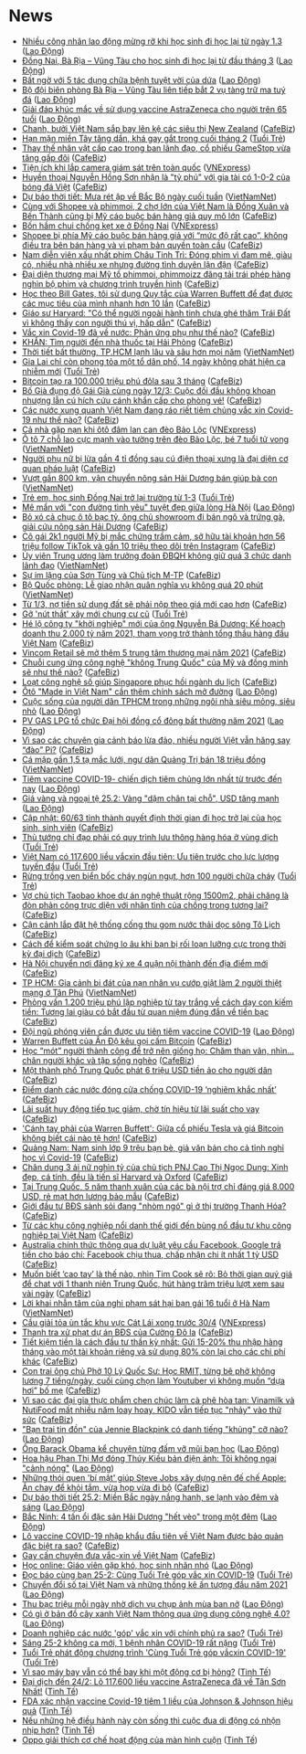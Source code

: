 # News

- [Nhiều công nhân lao động mừng rỡ khi học sinh đi học lại từ ngày 1.3](https://laodong.vn/cong-doan/nhieu-cong-nhan-lao-dong-mung-ro-khi-hoc-sinh-di-hoc-lai-tu-ngay-13-883467.ldo) ([Lao Động](https://laodong.vn))
- [Đồng Nai, Bà Rịa – Vũng Tàu cho học sinh đi học lại từ đầu tháng 3](https://laodong.vn/xa-hoi/dong-nai-ba-ria--vung-tau-cho-hoc-sinh-di-hoc-lai-tu-dau-thang-3-883468.ldo) ([Lao Động](https://laodong.vn))
- [Bất ngờ với 5 tác dụng chữa bệnh tuyệt vời của dứa](https://laodong.vn/suc-khoe/bat-ngo-voi-5-tac-dung-chua-benh-tuyet-voi-cua-dua-883360.ldo) ([Lao Động](https://laodong.vn))
- [Bộ đội biên phòng Bà Rịa – Vũng Tàu liên tiếp bắt 2 vụ tàng trữ ma tuý đá](https://laodong.vn/phap-luat/bo-doi-bien-phong-ba-ria--vung-tau-lien-tiep-bat-2-vu-tang-tru-ma-tuy-da-883461.ldo) ([Lao Động](https://laodong.vn))
- [Giải đáp khúc mắc về sử dụng vaccine AstraZeneca cho người trên 65 tuổi](https://laodong.vn/the-gioi/giai-dap-khuc-mac-ve-su-dung-vaccine-astrazeneca-cho-nguoi-tren-65-tuoi-883451.ldo) ([Lao Động](https://laodong.vn))
- [Chanh, bưởi Việt Nam sắp bay lên kệ các siêu thị New Zealand](https://cafebiz.vn/chanh-buoi-viet-nam-sap-bay-len-ke-cac-sieu-thi-new-zealand-20210225101655809.chn) ([CafeBiz](https://cafebiz.vn))
- [Hạn mặn miền Tây tăng dần, khá gay gắt trong cuối tháng 2](https://tuoitre.vn/han-man-mien-tay-tang-dan-kha-gay-gat-trong-cuoi-thang-2-20210225111815479.htm) ([Tuổi Trẻ](https://tuoitre.vn))
- [Thay thế nhân vật cấp cao trong ban lãnh đạo, cổ phiếu GameStop vừa tăng gấp đôi](https://cafebiz.vn/thay-the-nhan-vat-cap-cao-trong-ban-lanh-dao-co-phieu-gamestop-vua-tang-gap-doi-20210225105833313.chn) ([CafeBiz](https://cafebiz.vn))
- [Tiện ích khi lắp camera giám sát trên toàn quốc](https://vnexpress.net/tien-ich-khi-lap-camera-giam-sat-tren-toan-quoc-4239996.html) ([VNExpress](https://vnexpress.net))
- [Huyền thoại Nguyễn Hồng Sơn nhận là "tỷ phú" với gia tài có 1-0-2 của bóng đá Việt](https://cafebiz.vn/huyen-thoai-nguyen-hong-son-nhan-la-ty-phu-voi-gia-tai-co-1-0-2-cua-bong-da-viet-20210225113530216.chn) ([CafeBiz](https://cafebiz.vn))
- [Dự báo thời tiết: Mưa rét ập về Bắc Bộ ngày cuối tuần](http://vietnamnet.vn/vn/thoi-su/du-bao-thoi-tiet-mua-ret-ap-ve-bac-bo-ngay-cuoi-tuan-715408.html) ([VietNamNet](https://vietnamnet.vn))
- [Cùng với Shopee và phimmoi, 2 chợ lớn của Việt Nam là Đồng Xuân và Bến Thành cũng bị Mỹ cáo buộc bán hàng giả quy mô lớn](https://cafebiz.vn/cung-voi-shopee-va-phimmoi-2-cho-lon-cua-viet-nam-la-dong-xuan-va-ben-thanh-cung-bi-my-cao-buoc-ban-hang-gia-quy-mo-lon-20210225111322119.chn) ([CafeBiz](https://cafebiz.vn))
- [Bốn hầm chui chống kẹt xe ở Đồng Nai](https://vnexpress.net/bon-ham-chui-chong-ket-xe-o-dong-nai-4239018.html) ([VNExpress](https://vnexpress.net))
- [Shopee bị phía Mỹ cáo buộc bán hàng giả với “mức độ rất cao”, không điều tra bên bán hàng và vi phạm bản quyền toàn cầu](https://cafebiz.vn/shopee-bi-phia-my-cao-buoc-ban-hang-gia-voi-muc-do-rat-cao-khong-dieu-tra-ben-ban-hang-va-vi-pham-ban-quyen-toan-cau-20210225111428149.chn) ([CafeBiz](https://cafebiz.vn))
- [Nam diễn viên xấu nhất phim Châu Tinh Trì: Đóng phim vì đam mê, giàu có, nhiều nhà nhiều xe nhưng đường tình duyên lận đận](https://cafebiz.vn/nam-dien-vien-xau-nhat-phim-chau-tinh-tri-dong-phim-vi-dam-me-giau-co-nhieu-nha-nhieu-xe-nhung-duong-tinh-duyen-lan-dan-20210225111431051.chn) ([CafeBiz](https://cafebiz.vn))
- [Đại diện thương mại Mỹ tố phimmoi, phimmoizz đăng tải trái phép hàng nghìn bộ phim và chương trình truyền hình](https://cafebiz.vn/dai-dien-thuong-mai-my-to-phimmoi-phimmoizz-dang-tai-trai-phep-hang-nghin-bo-phim-va-chuong-trinh-truyen-hinh-20210225110522001.chn) ([CafeBiz](https://cafebiz.vn))
- [Học theo Bill Gates, tôi sử dụng Quy tắc của Warren Buffett để đạt được các mục tiêu của mình nhanh hơn 10 lần](https://cafebiz.vn/hoc-theo-bill-gates-toi-su-dung-quy-tac-cua-warren-buffett-de-dat-duoc-cac-muc-tieu-cua-minh-nhanh-hon-10-lan-20210205140414855.chn) ([CafeBiz](https://cafebiz.vn))
- [Giáo sư Harvard: "Có thể người ngoài hành tinh chưa ghé thăm Trái Đất vì không thấy con người thú vị, hấp dẫn"](https://cafebiz.vn/giao-su-harvard-co-the-nguoi-ngoai-hanh-tinh-chua-ghe-tham-trai-dat-vi-khong-thay-con-nguoi-thu-vi-hap-dan-20210225091323543.chn) ([CafeBiz](https://cafebiz.vn))
- [Vắc xin Covid-19 đã về nước: Phản ứng phụ như thế nào?](https://cafebiz.vn/vac-xin-covid-19-da-ve-nuoc-phan-ung-phu-nhu-the-nao-20210225105928803.chn) ([CafeBiz](https://cafebiz.vn))
- [KHẨN: Tìm người đến nhà thuốc tại Hải Phòng](https://cafebiz.vn/khan-tim-nguoi-den-nha-thuoc-tai-hai-phong-20210225105805876.chn) ([CafeBiz](https://cafebiz.vn))
- [Thời tiết bất thường, TP.HCM lạnh lâu và sâu hơn mọi năm](http://vietnamnet.vn/vn/thoi-su/thoi-tiet-bat-thuong-tp-hcm-lanh-lau-va-sau-hon-moi-nam-715392.html) ([VietNamNet](https://vietnamnet.vn))
- [Gia Lai chỉ còn phong tỏa một tổ dân phố, 14 ngày không phát hiện ca nhiễm mới](https://tuoitre.vn/gia-lai-chi-con-phong-toa-mot-to-dan-pho-14-ngay-khong-phat-hien-ca-nhiem-moi-20210225102035358.htm) ([Tuổi Trẻ](https://tuoitre.vn))
- [Bitcoin tạo ra 100.000 triệu phú đôla sau 3 tháng](https://cafebiz.vn/bitcoin-tao-ra-100000-trieu-phu-dola-sau-3-thang-20210225105551347.chn) ([CafeBiz](https://cafebiz.vn))
- [Bố Già đụng độ Gái Già cùng ngày 12/3: Cuộc đối đầu không khoan nhượng lẫn cú hích cứu cánh khẩn cấp cho phòng vé!](https://cafebiz.vn/bo-gia-dung-do-gai-gia-cung-ngay-12-3-cuoc-doi-dau-khong-khoan-nhuong-lan-cu-hich-cuu-canh-khan-cap-cho-phong-ve-20210225111947098.chn) ([CafeBiz](https://cafebiz.vn))
- [Các nước xung quanh Việt Nam đang ráo riết tiêm chủng vắc xin Covid-19 như thế nào?](https://cafebiz.vn/cac-nuoc-xung-quanh-viet-nam-dang-rao-riet-tiem-chung-vac-xin-covid-19-nhu-the-nao-20210225104641689.chn) ([CafeBiz](https://cafebiz.vn))
- [Cả nhà gặp nạn khi ôtô đâm lan can đèo Bảo Lộc](https://vnexpress.net/ca-nha-gap-nan-khi-oto-dam-lan-can-deo-bao-loc-4239974.html) ([VNExpress](https://vnexpress.net))
- [Ô tô 7 chỗ lao cực mạnh vào tường trên đèo Bảo Lộc, bé 7 tuổi tử vong](http://vietnamnet.vn/vn/thoi-su/an-toan-giao-thong/o-to-7-cho-lao-cuc-manh-vao-tuong-tren-deo-bao-loc-be-7-tuoi-tu-vong-715379.html) ([VietNamNet](https://vietnamnet.vn))
- [Người phụ nữ bị lừa gần 4 tỉ đồng sau cú điện thoại xưng là đại diện cơ quan pháp luật](https://cafebiz.vn/nguoi-phu-nu-bi-lua-gan-4-ti-dong-sau-cu-dien-thoai-xung-la-dai-dien-co-quan-phap-luat-20210225103840276.chn) ([CafeBiz](https://cafebiz.vn))
- [Vượt gần 800 km, vận chuyển nông sản Hải Dương bán giúp bà con](http://vietnamnet.vn/vn/thoi-su/vuot-gan-800-km-van-chuyen-nong-san-hai-duong-ban-giup-ba-con-715367.html) ([VietNamNet](https://vietnamnet.vn))
- [Trẻ em, học sinh Đồng Nai trở lại trường từ 1-3](https://tuoitre.vn/tre-em-hoc-sinh-dong-nai-tro-lai-truong-tu-1-3-20210225100959171.htm) ([Tuổi Trẻ](https://tuoitre.vn))
- [Mê mẩn với &quot;con đường tình yêu&quot; tuyệt đẹp giữa lòng Hà Nội](https://laodong.vn/photo/me-man-voi-con-duong-tinh-yeu-tuyet-dep-giua-long-ha-noi-883263.ldo) ([Lao Động](https://laodong.vn))
- [Bỏ xó cả chục ô tô bạc tỷ, ông chủ showroom đi bán ngô và trứng gà, giải cứu nông sản Hải Dương](https://cafebiz.vn/bo-xo-ca-chuc-o-to-bac-ty-ong-chu-showroom-di-ban-ngo-va-trung-ga-giai-cuu-nong-san-hai-duong-20210225102244113.chn) ([CafeBiz](https://cafebiz.vn))
- [Cô gái 2k1 người Mỹ bị mắc chứng trầm cảm, sở hữu tài khoản hơn 56 triệu follow TikTok và gần 10 triệu theo dõi trên Instagram](https://cafebiz.vn/co-gai-2k1-nguoi-my-bi-mac-chung-tram-cam-so-huu-tai-khoan-hon-56-trieu-follow-tiktok-va-gan-10-trieu-theo-doi-tren-instagram-20210225101523276.chn) ([CafeBiz](https://cafebiz.vn))
- [Ủy viên Trung ương làm trưởng đoàn ĐBQH không giữ quá 3 chức danh lãnh đạo](http://vietnamnet.vn/vn/thoi-su/quoc-hoi/uy-vien-trung-uong-lam-truong-doan-dbqh-khong-giu-qua-3-chuc-danh-lanh-dao-715336.html) ([VietNamNet](https://vietnamnet.vn))
- [Sự im lặng của Sơn Tùng và Chủ tịch M-TP](https://cafebiz.vn/su-im-lang-cua-son-tung-va-chu-tich-m-tp-20210225101217055.chn) ([CafeBiz](https://cafebiz.vn))
- [Bộ Quốc phòng: Lễ giao nhận quân nghĩa vụ không quá 20 phút](http://vietnamnet.vn/vn/thoi-su/chinh-tri/bo-quoc-phong-le-giao-nhan-quan-nghia-vu-khong-qua-20-phut-715361.html) ([VietNamNet](https://vietnamnet.vn))
- [Từ 1/3, nợ tiền sử dụng đất sẽ phải nộp theo giá mới cao hơn](https://cafebiz.vn/tu-1-3-no-tien-su-dung-dat-se-phai-nop-theo-gia-moi-cao-hon-20210224134449328.chn) ([CafeBiz](https://cafebiz.vn))
- [Gỡ 'nút thắt' xây mới chung cư cũ](https://tuoitre.vn/go-nut-that-xay-moi-chung-cu-cu-20210225093402867.htm) ([Tuổi Trẻ](https://tuoitre.vn))
- [Hé lộ công ty "khởi nghiệp" mới của ông Nguyễn Bá Dương: Kế hoạch doanh thu 2.000 tỷ năm 2021, tham vọng trở thành tổng thầu hàng đầu Việt Nam](https://cafebiz.vn/he-lo-cong-ty-khoi-nghiep-moi-cua-ong-nguyen-ba-duong-ke-hoach-doanh-thu-2000-ty-nam-2021-tham-vong-tro-thanh-tong-thau-hang-dau-viet-nam-20210225094539016.chn) ([CafeBiz](https://cafebiz.vn))
- [Vincom Retail sẽ mở thêm 5 trung tâm thương mại năm 2021](https://cafebiz.vn/vincom-retail-se-mo-them-5-trung-tam-thuong-mai-nam-2021-20210225091202617.chn) ([CafeBiz](https://cafebiz.vn))
- [Chuỗi cung ứng công nghệ "không Trung Quốc" của Mỹ và đồng minh sẽ như thế nào?](https://cafebiz.vn/chuoi-cung-ung-cong-nghe-khong-trung-quoc-cua-my-va-dong-minh-se-nhu-the-nao-20210225085520829.chn) ([CafeBiz](https://cafebiz.vn))
- [Loạt công nghệ số giúp Singapore phục hồi ngành du lịch](https://cafebiz.vn/loat-cong-nghe-so-giup-singapore-phuc-hoi-nganh-du-lich-20210224152714731.chn) ([CafeBiz](https://cafebiz.vn))
- [Ôtô &quot;Made in Việt Nam&quot; cần thêm chính sách mở đường](https://laodong.vn/xe/oto-made-in-viet-nam-can-them-chinh-sach-mo-duong-883309.ldo) ([Lao Động](https://laodong.vn))
- [Cuộc sống của người dân TPHCM trong những ngôi nhà siêu mỏng, siêu nhỏ](https://laodong.vn/video/cuoc-song-cua-nguoi-dan-tphcm-trong-nhung-ngoi-nha-sieu-mong-sieu-nho-882768.ldo) ([Lao Động](https://laodong.vn))
- [PV GAS LPG tổ chức Đại hội đồng cổ đông bất thường năm 2021](https://laodong.vn/thong-tin-doanh-nghiep/pv-gas-lpg-to-chuc-dai-hoi-dong-co-dong-bat-thuong-nam-2021-883378.ldo) ([Lao Động](https://laodong.vn))
- [Vì sao các chuyên gia cảnh báo lừa đảo, nhiều người Việt vẫn hăng say “đào” Pi?](https://cafebiz.vn/vi-sao-cac-chuyen-gia-canh-bao-lua-dao-nhieu-nguoi-viet-van-hang-say-dao-pi-2021022509364135.chn) ([CafeBiz](https://cafebiz.vn))
- [Cá mập gần 1,5 tạ mắc lưới, ngư dân Quảng Trị bán 18 triệu đồng](http://vietnamnet.vn/vn/thoi-su/moi-truong/ca-map-gan-1-5-ta-mac-luoi-ngu-dan-quang-tri-ban-18-trieu-dong-715342.html) ([VietNamNet](https://vietnamnet.vn))
- [Tiêm vaccine COVID-19- chiến dịch tiêm chủng lớn nhất từ trước đến nay](https://laodong.vn/y-te/tiem-vaccine-covid-19-chien-dich-tiem-chung-lon-nhat-tu-truoc-den-nay-883391.ldo) ([Lao Động](https://laodong.vn))
- [Giá vàng và ngoại tệ 25.2: Vàng &quot;dậm chân tại chỗ&quot;, USD tăng mạnh](https://laodong.vn/video/gia-vang-va-ngoai-te-252-vang-dam-chan-tai-cho-usd-tang-manh-883394.ldo) ([Lao Động](https://laodong.vn))
- [Cập nhật: 60/63 tỉnh thành quyết định thời gian đi học trở lại của học sinh, sinh viên](https://cafebiz.vn/cap-nhat-60-63-tinh-thanh-quyet-dinh-thoi-gian-di-hoc-tro-lai-cua-hoc-sinh-sinh-vien-20210225093354956.chn) ([CafeBiz](https://cafebiz.vn))
- [Thủ tướng chỉ đạo phải có quy trình lưu thông hàng hóa ở vùng dịch](https://tuoitre.vn/thu-tuong-chi-dao-phai-co-quy-trinh-luu-thong-hang-hoa-o-vung-dich-20210225074820106.htm) ([Tuổi Trẻ](https://tuoitre.vn))
- [Việt Nam có 117.600 liều vắcxin đầu tiên: Ưu tiên trước cho lực lượng tuyến đầu](https://tuoitre.vn/viet-nam-co-117-600-lieu-vacxin-dau-tien-uu-tien-truoc-cho-luc-luong-tuyen-dau-2021022509183323.htm) ([Tuổi Trẻ](https://tuoitre.vn))
- [Rừng trồng ven biển bốc cháy ngùn ngụt, hơn 100 người chữa cháy](https://tuoitre.vn/rung-trong-ven-bien-boc-chay-ngun-ngut-hon-100-nguoi-chua-chay-20210225093217941.htm) ([Tuổi Trẻ](https://tuoitre.vn))
- [Vợ chủ tịch Taobao khoe dự án nghệ thuật rộng 1500m2, phải chăng là đòn phản công trực diện với nhân tình của chồng trong tương lai?](https://cafebiz.vn/vo-chu-tich-taobao-khoe-du-an-nghe-thuat-rong-1500m2-phai-chang-la-don-phan-cong-truc-dien-voi-nhan-tinh-cua-chong-trong-tuong-lai-20210225091006245.chn) ([CafeBiz](https://cafebiz.vn))
- [Cận cảnh lắp đặt hệ thống cống thu gom nước thải dọc sông Tô Lịch](https://cafebiz.vn/can-canh-lap-dat-he-thong-cong-thu-gom-nuoc-thai-doc-song-to-lich-202102250914489.chn) ([CafeBiz](https://cafebiz.vn))
- [Cách để kiểm soát chứng lo âu khi bạn bị rối loạn lưỡng cực trong thời kỳ đại dịch](https://cafebiz.vn/cach-de-kiem-soat-chung-lo-au-khi-ban-bi-roi-loan-luong-cuc-trong-thoi-ky-dai-dich-20210224153044372.chn) ([CafeBiz](https://cafebiz.vn))
- [Hà Nội chuyển nơi đăng ký xe 4 quận nội thành đến địa điểm mới](https://cafebiz.vn/ha-noi-chuyen-noi-dang-ky-xe-4-quan-noi-thanh-den-dia-diem-moi-20210225091244635.chn) ([CafeBiz](https://cafebiz.vn))
- [TP HCM: Gia cảnh bi đát của nạn nhân vụ cướp giật làm 2 người thiệt mạng ở Tân Phú](http://vietnamnet.vn/vn/thoi-su/tp-hcm-gia-canh-bi-dat-cua-nan-nhan-vu-cuop-giat-lam-2-nguoi-thiet-mang-o-tan-phu-715337.html) ([VietNamNet](https://vietnamnet.vn))
- [Phỏng vấn 1.200 triệu phú lập nghiệp từ tay trắng về cách dạy con kiếm tiền: Tương lai giàu có bắt đầu từ quan niệm đúng đắn về tiền bạc](https://cafebiz.vn/phong-van-1200-trieu-phu-lap-nghiep-tu-tay-trang-ve-cach-day-con-kiem-tien-tuong-lai-giau-co-bat-dau-tu-quan-niem-dung-dan-ve-tien-bac-20210225090639803.chn) ([CafeBiz](https://cafebiz.vn))
- [Đội ngũ phóng viên cần được ưu tiên tiêm vaccine COVID-19](https://laodong.vn/xa-hoi/doi-ngu-phong-vien-can-duoc-uu-tien-tiem-vaccine-covid-19-883321.ldo) ([Lao Động](https://laodong.vn))
- [Warren Buffett của Ấn Độ kêu gọi cấm Bitcoin](https://cafebiz.vn/warren-buffett-cua-an-do-keu-goi-cam-bitcoin-20210225085153464.chn) ([CafeBiz](https://cafebiz.vn))
- [Học “mót” người thành công để trở nên giống họ: Chăm than vãn, nhìn… chân người khác và tập sống nghèo](https://cafebiz.vn/hoc-mot-nguoi-thanh-cong-de-tro-nen-giong-ho-cham-than-van-nhin-chan-nguoi-khac-va-tap-song-ngheo-20210224200643363.chn) ([CafeBiz](https://cafebiz.vn))
- [Một thành phố Trung Quốc phát 6 triệu USD tiền ảo cho người dân](https://cafebiz.vn/mot-thanh-pho-trung-quoc-phat-6-trieu-usd-tien-ao-cho-nguoi-dan-20210225084930977.chn) ([CafeBiz](https://cafebiz.vn))
- [Điểm danh các nước đóng cửa chống COVID-19 ‘nghiêm khắc nhất’](https://cafebiz.vn/diem-danh-cac-nuoc-dong-cua-chong-covid-19-nghiem-khac-nhat-20210225083751316.chn) ([CafeBiz](https://cafebiz.vn))
- [Lãi suất huy động tiếp tục giảm, chờ tín hiệu từ lãi suất cho vay](https://cafebiz.vn/lai-suat-huy-dong-tiep-tuc-giam-cho-tin-hieu-tu-lai-suat-cho-vay-20210225083749278.chn) ([CafeBiz](https://cafebiz.vn))
- ['Cánh tay phải của Warren Buffett': Giữa cổ phiếu Tesla và giá Bitcoin không biết cái nào tệ hơn!](https://cafebiz.vn/canh-tay-phai-cua-warren-buffett-giua-co-phieu-tesla-va-gia-bitcoin-khong-biet-cai-nao-te-hon-20210225083220825.chn) ([CafeBiz](https://cafebiz.vn))
- [Quảng Nam: Nam sinh lớp 9 trêu bạn bè, giả văn bản cho cả tỉnh nghỉ học vì Covid-19](https://cafebiz.vn/quang-nam-nam-sinh-lop-9-treu-ban-be-gia-van-ban-cho-ca-tinh-nghi-hoc-vi-covid-19-20210225083600012.chn) ([CafeBiz](https://cafebiz.vn))
- [Chân dung 3 ái nữ nghìn tỷ của chủ tịch PNJ Cao Thị Ngọc Dung: Xinh đẹp, cá tính, đều là tiến sĩ Harvard và Oxford](https://cafebiz.vn/chan-dung-3-ai-nu-nghin-ty-cua-chu-tich-pnj-cao-thi-ngoc-dung-xinh-dep-ca-tinh-deu-la-tien-si-harvard-va-oxford-20210222170958915.chn) ([CafeBiz](https://cafebiz.vn))
- [Tại Trung Quốc, 5 năm thanh xuân của các bà nội trợ chỉ đáng giá 8.000 USD, rẻ mạt hơn lương bảo mẫu](https://cafebiz.vn/tai-trung-quoc-5-nam-thanh-xuan-cua-cac-ba-noi-tro-chi-dang-gia-8000-usd-re-mat-hon-luong-bao-mau-202102241828554.chn) ([CafeBiz](https://cafebiz.vn))
- [Giới đầu tư BĐS sành sỏi đang "nhòm ngó" gì ở thị trường Thanh Hóa?](https://cafebiz.vn/gioi-dau-tu-bds-sanh-soi-dang-nhom-ngo-gi-o-thi-truong-thanh-hoa-20210225082025057.chn) ([CafeBiz](https://cafebiz.vn))
- [Từ các khu công nghiệp nổi danh thế giới đến bùng nổ đầu tư khu công nghiệp tại Việt Nam](https://cafebiz.vn/tu-cac-khu-cong-nghiep-noi-danh-the-gioi-den-bung-no-dau-tu-khu-cong-nghiep-tai-viet-nam-20210225081642193.chn) ([CafeBiz](https://cafebiz.vn))
- [Australia chính thức thông qua dự luật yêu cầu Facebook, Google trả tiền cho báo chí: Facebook chịu thua, chấp nhận chi ít nhất 1 tỷ USD](https://cafebiz.vn/australia-chinh-thuc-thong-qua-du-luat-yeu-cau-facebook-google-tra-tien-cho-bao-chi-facebook-chiu-thua-chap-nhan-chi-it-nhat-1-ty-usd-20210225080150229.chn) ([CafeBiz](https://cafebiz.vn))
- [Muốn biết ‘cao tay’ là thế nào, nhìn Tim Cook sẽ rõ: Bỏ thời gian quý giá để chat với 1 thanh niên Trung Quốc, hút hàng trăm triệu lượt xem sau vài ngày](https://cafebiz.vn/muon-biet-cao-tay-la-the-nao-nhin-tim-cook-se-ro-bo-thoi-gian-quy-gia-de-chat-voi-1-thanh-nien-trung-quoc-hut-hang-tram-trieu-luot-xem-sau-vai-ngay-20210224155451641.chn) ([CafeBiz](https://cafebiz.vn))
- [Lời khai nhẫn tâm của nghi phạm sát hại bạn gái 16 tuổi ở Hà Nam](http://vietnamnet.vn/vn/thoi-su/loi-khai-nhan-tam-cua-nghi-pham-sat-hai-ban-gai-16-tuoi-o-ha-nam-715314.html) ([VietNamNet](https://vietnamnet.vn))
- [Cầu giải tỏa ùn tắc khu vực Cát Lái xong trước 30/4](https://vnexpress.net/cau-giai-toa-un-tac-khu-vuc-cat-lai-xong-truoc-30-4-4239645.html) ([VNExpress](https://vnexpress.net))
- [Thanh tra xử phạt dự án BĐS của Cường Đô la](https://cafebiz.vn/thanh-tra-xu-phat-du-an-bds-cua-cuong-do-la-20210225081049829.chn) ([CafeBiz](https://cafebiz.vn))
- [Tiết kiệm tiền là cách đầu tư thần kỳ nhất: Gửi 15-20% thu nhập hàng tháng vào một tài khoản riêng và sử dụng 80% còn lại cho các chi phí khác](https://cafebiz.vn/tiet-kiem-tien-la-cach-dau-tu-than-ky-nhat-gui-15-20-thu-nhap-hang-thang-vao-mot-tai-khoan-rieng-va-su-dung-80-con-lai-cho-cac-chi-phi-khac-20210224182753215.chn) ([CafeBiz](https://cafebiz.vn))
- [Con trai ông chủ Phở 10 Lý Quốc Sư: Học RMIT, từng bê phở không lương 7 tiếng/ngày, cuối cùng chọn làm Youtuber vì không muốn “dựa hơi” bố mẹ](https://cafebiz.vn/con-trai-ong-chu-pho-10-ly-quoc-su-hoc-rmit-tung-be-pho-khong-luong-7-tieng-ngay-cuoi-cung-chon-lam-youtuber-vi-khong-muon-dua-hoi-bo-me-20210224232253344.chn) ([CafeBiz](https://cafebiz.vn))
- [Vì sao các đại gia thực phẩm chen chúc làm cà phê hòa tan: Vinamilk và NutiFood mất nhiều năm loay hoay, KIDO vẫn tiếp tục "nhảy" vào thử sức](https://cafebiz.vn/vi-sao-cac-dai-gia-thuc-pham-chen-chuc-lam-ca-phe-hoa-tan-vinamilk-va-nutifood-mat-nhieu-nam-loay-hoay-kido-van-tiep-tuc-nhay-vao-thu-suc-2021022414432105.chn) ([CafeBiz](https://cafebiz.vn))
- [&quot;Bạn trai tin đồn&quot; của Jennie Blackpink có danh tiếng &quot;khủng&quot; cỡ nào?](https://laodong.vn/photo/ban-trai-tin-don-cua-jennie-blackpink-co-danh-tieng-khung-co-nao-883159.ldo) ([Lao Động](https://laodong.vn))
- [Ông Barack Obama kể chuyện từng đấm vỡ mũi bạn học](https://laodong.vn/the-gioi/ong-barack-obama-ke-chuyen-tung-dam-vo-mui-ban-hoc-883367.ldo) ([Lao Động](https://laodong.vn))
- [Hoa hậu Phan Thị Mơ đóng Thúy Kiều bản điện ảnh: Tôi không ngại &quot;cảnh nóng&quot;](https://laodong.vn/van-hoa/hoa-hau-phan-thi-mo-dong-thuy-kieu-ban-dien-anh-toi-khong-ngai-canh-nong-883359.ldo) ([Lao Động](https://laodong.vn))
- [Những thói quen 'bí mật' giúp Steve Jobs xây dựng nên đế chế Apple: Ăn chay để khỏi tắm, vừa họp vừa đi bộ](https://cafebiz.vn/nhung-thoi-quen-bi-mat-giup-steve-jobs-xay-dung-nen-de-che-apple-an-chay-de-khoi-tam-vua-hop-vua-di-bo-20210223105555486.chn) ([CafeBiz](https://cafebiz.vn))
- [Dự báo thời tiết 25.2: Miền Bắc ngày nắng hanh, se lạnh vào đêm và sáng](https://laodong.vn/moi-truong/du-bao-thoi-tiet-252-mien-bac-ngay-nang-hanh-se-lanh-vao-dem-va-sang-883310.ldo) ([Lao Động](https://laodong.vn))
- [Bắc Ninh: 4 tấn ổi đặc sản Hải Dương &quot;hết vèo&quot; trong một đêm](https://laodong.vn/xa-hoi/bac-ninh-4-tan-oi-dac-san-hai-duong-het-veo-trong-mot-dem-883181.ldo) ([Lao Động](https://laodong.vn))
- [Lô vaccine COVID-19 nhập khẩu đầu tiên về Việt Nam được bảo quản đặc biệt ra sao?](https://cafebiz.vn/lo-vaccine-covid-19-nhap-khau-dau-tien-ve-viet-nam-duoc-bao-quan-dac-biet-ra-sao-20210225073928385.chn) ([CafeBiz](https://cafebiz.vn))
- [Gay cấn chuyện đưa vắc-xin về Việt Nam](https://cafebiz.vn/gay-can-chuyen-dua-vac-xin-ve-viet-nam-20210225073402113.chn) ([CafeBiz](https://cafebiz.vn))
- [Học online: Giáo viên gặp khó, học sinh nhăn nhó](https://laodong.vn/video/hoc-online-giao-vien-gap-kho-hoc-sinh-nhan-nho-883081.ldo) ([Lao Động](https://laodong.vn))
- [Đọc báo cùng bạn 25-2: Cùng Tuổi Trẻ góp vắc xin COVID-19](https://tuoitre.vn/doc-bao-cung-ban-25-2-cung-tuoi-tre-gop-vacxin-covid-19-20210225060313642.htm) ([Tuổi Trẻ](https://tuoitre.vn))
- [Chuyển đổi số tại Việt Nam và những thống kê ấn tượng đầu năm 2021](https://laodong.vn/emagazine/chuyen-doi-so-tai-viet-nam-va-nhung-thong-ke-an-tuong-dau-nam-2021-882770.ldo) ([Lao Động](https://laodong.vn))
- [Thu bạc triệu mỗi ngày nhờ dịch vụ chụp ảnh mùa ban nở](https://laodong.vn/photo/thu-bac-trieu-moi-ngay-nho-dich-vu-chup-anh-mua-ban-no-883161.ldo) ([Lao Động](https://laodong.vn))
- [Có gì ở bản đồ cây xanh Việt Nam thông qua ứng dụng công nghệ 4.0?](https://laodong.vn/video-thoi-su/co-gi-o-ban-do-cay-xanh-viet-nam-thong-qua-ung-dung-cong-nghe-40-883243.ldo) ([Lao Động](https://laodong.vn))
- [Doanh nghiệp các nước 'góp' vắc xin với chính phủ ra sao?](https://tuoitre.vn/doanh-nghiep-cac-nuoc-gop-vacxin-voi-chinh-phu-ra-sao-20210225000127327.htm) ([Tuổi Trẻ](https://tuoitre.vn))
- [Sáng 25-2 không ca mới, 1 bệnh nhân COVID-19 rất nặng](https://tuoitre.vn/sang-25-2-khong-ca-moi-1-benh-nhan-covid-19-rat-nang-20210225062322911.htm) ([Tuổi Trẻ](https://tuoitre.vn))
- [Tuổi Trẻ phát động chương trình 'Cùng Tuổi Trẻ góp vắcxin COVID-19'](https://tuoitre.vn/tuoi-tre-phat-dong-chuong-trinh-cung-tuoi-tre-gop-vacxin-covid-19-20210225000837825.htm) ([Tuổi Trẻ](https://tuoitre.vn))
- [Vì sao máy bay vẫn có thể bay khi một động cơ bị hỏng?](https://tinhte.vn/thread/vi-sao-may-bay-van-co-the-bay-khi-mot-dong-co-bi-hong.3282270/) ([Tinh Tế](https://tinhte.vn))
- [Đại dịch đến 24/2: Lô 117.600 liều vaccine AstraZeneca đã về Tân Sơn Nhất!](https://tinhte.vn/thread/dai-dich-den-24-2-lo-117-600-lieu-vaccine-astrazeneca-da-ve-tan-son-nhat.3282245/) ([Tinh Tế](https://tinhte.vn))
- [FDA xác nhận vaccine Covid-19 tiêm 1 liều của Johnson & Johnson hiệu quả](https://tinhte.vn/thread/fda-xac-nhan-vaccine-covid-19-tiem-1-lieu-cua-johnson-johnson-hieu-qua.3282683/) ([Tinh Tế](https://tinhte.vn))
- [Nếu những hệ điều hành này còn sống thì cuộc đua di động có nhộn nhịp hơn?](https://tinhte.vn/thread/neu-nhung-he-dieu-hanh-nay-con-song-thi-cuoc-dua-di-dong-co-nhon-nhip-hon.3282379/) ([Tinh Tế](https://tinhte.vn))
- [Oppo giải thích cơ chế hoạt động của màn hình cuộn](https://tinhte.vn/thread/oppo-giai-thich-co-che-hoat-dong-cua-man-hinh-cuon.3282544/) ([Tinh Tế](https://tinhte.vn))
